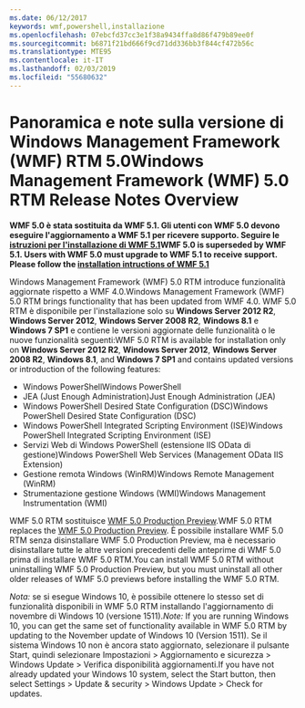 ```yaml
---
ms.date: 06/12/2017
keywords: wmf,powershell,installazione
ms.openlocfilehash: 07ebcfd37cc3e1f38a9434ffa8d86f479b89ee0f
ms.sourcegitcommit: b6871f21bd666f9cd71dd336bb3f844cf472b56c
ms.translationtype: MTE95
ms.contentlocale: it-IT
ms.lasthandoff: 02/03/2019
ms.locfileid: "55680632"
---
```

# <a name="windows-management-framework-wmf-50-rtm-release-notes-overview"></a><span data-ttu-id="709e1-102">Panoramica e note sulla versione di Windows Management Framework (WMF) RTM 5.0</span><span class="sxs-lookup"><span data-stu-id="709e1-102">Windows Management Framework (WMF) 5.0 RTM Release Notes Overview</span></span>

<span data-ttu-id="709e1-103">**WMF 5.0 è stata sostituita da WMF 5.1. Gli utenti con WMF 5.0 devono eseguire l'aggiornamento a WMF 5.1 per ricevere supporto. Seguire le [istruzioni per l'installazione di WMF 5.1](../5.1/install-configure.md)**</span><span class="sxs-lookup"><span data-stu-id="709e1-103">**WMF 5.0 is superseded by WMF 5.1. Users with WMF 5.0 must upgrade to WMF 5.1 to receive support. Please follow the [installation intructions of WMF 5.1](../5.1/install-configure.md)**</span></span>

<span data-ttu-id="709e1-104">Windows Management Framework (WMF) 5.0 RTM introduce funzionalità aggiornate rispetto a WMF 4.0.</span><span class="sxs-lookup"><span data-stu-id="709e1-104">Windows Management Framework (WMF) 5.0 RTM brings functionality that has been updated from WMF 4.0.</span></span> <span data-ttu-id="709e1-105">WMF 5.0 RTM è disponibile per l'installazione solo su **Windows Server 2012 R2**, **Windows Server 2012**, **Windows Server 2008 R2**, **Windows 8.1** e **Windows 7 SP1** e contiene le versioni aggiornate delle funzionalità o le nuove funzionalità seguenti:</span><span class="sxs-lookup"><span data-stu-id="709e1-105">WMF 5.0 RTM is available for installation only on **Windows Server 2012 R2**, **Windows Server 2012**, **Windows Server 2008 R2**, **Windows 8.1**, and **Windows 7 SP1** and contains updated versions or introduction of the following features:</span></span>

- <span data-ttu-id="709e1-106">Windows PowerShell</span><span class="sxs-lookup"><span data-stu-id="709e1-106">Windows PowerShell</span></span>
- <span data-ttu-id="709e1-107">JEA (Just Enough Administration)</span><span class="sxs-lookup"><span data-stu-id="709e1-107">Just Enough Administration (JEA)</span></span>
- <span data-ttu-id="709e1-108">Windows PowerShell Desired State Configuration (DSC)</span><span class="sxs-lookup"><span data-stu-id="709e1-108">Windows PowerShell Desired State Configuration (DSC)</span></span>
- <span data-ttu-id="709e1-109">Windows PowerShell Integrated Scripting Environment (ISE)</span><span class="sxs-lookup"><span data-stu-id="709e1-109">Windows PowerShell Integrated Scripting Environment (ISE)</span></span>
- <span data-ttu-id="709e1-110">Servizi Web di Windows PowerShell (estensione IIS OData di gestione)</span><span class="sxs-lookup"><span data-stu-id="709e1-110">Windows PowerShell Web Services (Management OData IIS Extension)</span></span>
- <span data-ttu-id="709e1-111">Gestione remota Windows (WinRM)</span><span class="sxs-lookup"><span data-stu-id="709e1-111">Windows Remote Management (WinRM)</span></span>
- <span data-ttu-id="709e1-112">Strumentazione gestione Windows (WMI)</span><span class="sxs-lookup"><span data-stu-id="709e1-112">Windows Management Instrumentation (WMI)</span></span>

<span data-ttu-id="709e1-113">WMF 5.0 RTM sostituisce [WMF 5.0 Production Preview](http://blogs.msdn.com/b/powershell/archive/2015/08/31/windows-management-framework-5-0-production-preview-is-now-available.aspx).</span><span class="sxs-lookup"><span data-stu-id="709e1-113">WMF 5.0 RTM replaces the [WMF 5.0 Production Preview](http://blogs.msdn.com/b/powershell/archive/2015/08/31/windows-management-framework-5-0-production-preview-is-now-available.aspx).</span></span> <span data-ttu-id="709e1-114">È possibile installare WMF 5.0 RTM senza disinstallare WMF 5.0 Production Preview, ma è necessario disinstallare tutte le altre versioni precedenti delle anteprime di WMF 5.0 prima di installare WMF 5.0 RTM.</span><span class="sxs-lookup"><span data-stu-id="709e1-114">You can install WMF 5.0 RTM without uninstalling WMF 5.0 Production Preview, but you must uninstall all other older releases of WMF 5.0 previews before installing the WMF 5.0 RTM.</span></span>

<span data-ttu-id="709e1-115">*Nota:* se si esegue Windows 10, è possibile ottenere lo stesso set di funzionalità disponibili in WMF 5.0 RTM installando l'aggiornamento di novembre di Windows 10 (versione 1511).</span><span class="sxs-lookup"><span data-stu-id="709e1-115">*Note:* If you are running Windows 10, you can get the same set of functionality available in WMF 5.0 RTM by updating to the November update of Windows 10 (Version 1511).</span></span> <span data-ttu-id="709e1-116">Se il sistema Windows 10 non è ancora stato aggiornato, selezionare il pulsante Start, quindi selezionare Impostazioni > Aggiornamento e sicurezza > Windows Update > Verifica disponibilità aggiornamenti.</span><span class="sxs-lookup"><span data-stu-id="709e1-116">If you have not already updated your Windows 10 system, select the Start button, then select Settings > Update & security > Windows Update > Check for updates.</span></span>
